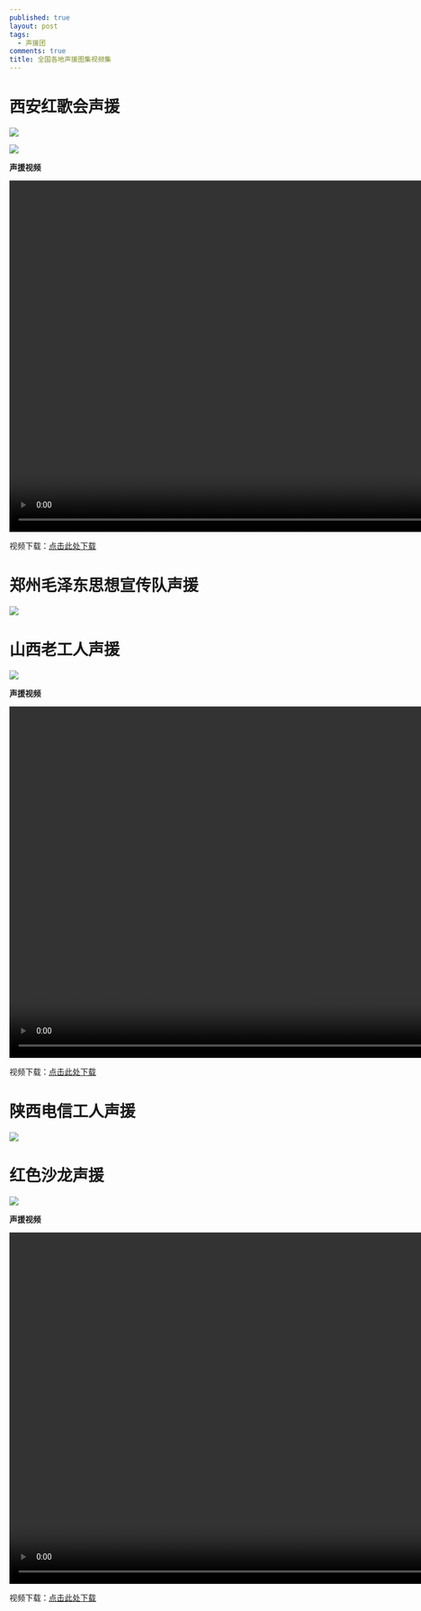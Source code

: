 ```yaml
---
published: true
layout: post
tags:
  - 声援团
comments: true
title: 全国各地声援图集视频集
---
```


# **西安红歌会声援**

![](http://wx1.sinaimg.cn/mw690/0060lm7Tly1ftysxlmzbmj30m80gojtp.jpg)

![](http://wx3.sinaimg.cn/mw690/0060lm7Tly1ftyszf84ndj31kw16okjm.jpg)

**声援视频**
<div id="a1" style="background-color: rgb(0, 0, 0); width: 1263px; height: 624px;"><video controls="" src="https://hz189cloud.oos-hz.ctyunapi.cn/a20f5d37-94b8-42a3-9c61-85317974a061?x-amz-UFID=4147022173108614&amp;x-amz-FSIZE=21906244&amp;response-content-type=video/mp4&amp;Expires=1533461772&amp;x-amz-UID=629396471&amp;response-content-disposition=attachment%3Bfilename%3D%22%C3%A8%C2%A5%C2%BF%C3%A5%C2%AE%C2%89%C3%A7%C2%BA%C2%A2%C3%A6%C2%AD%C2%8C%C3%A4%C2%BC%C2%9A%20.mp4%22&amp;AWSAccessKeyId=95e6d363b6e2475aeecc&amp;x-amz-CLOUDTYPEIN=PERSON&amp;Signature=ZYrI/SKDRUnFQaVkGrYxx/o41EQ%3D" id="ckplayer_a1" autoplay="autoplay" width="100%" height="100%"></video></div>


视频下载：[点击此处下载](https://www.yylep.com/f-3188-d/fff40b0d.mp4?pan=ty)

# **郑州毛泽东思想宣传队声援**

![](http://wx1.sinaimg.cn/mw690/0060lm7Tly1ftysxpo5f5j31kw0x7gv1.jpg)

# **山西老工人声援**

![](http://wx4.sinaimg.cn/mw690/0060lm7Tly1ftysxq1mq4j31kw0p4n90.jpg)

**声援视频**
<div id="a1" style="background-color: rgb(0, 0, 0); width: 1263px; height: 624px;"><video controls="" src="https://cloud189-nj.oos-js.ctyunapi.cn/9c5f0027-bf2f-4022-85c6-082e9b243a4c?x-amz-UFID=7149022185325844&amp;x-amz-FSIZE=7243905&amp;response-content-type=video/mp4&amp;Expires=1533461777&amp;x-amz-UID=629396471&amp;response-content-disposition=attachment%3Bfilename%3D%22%C3%A5%C2%B1%C2%B1%C3%A8%C2%A5%C2%BF%C3%A8%C2%80%C2%81%C3%A5%C2%B7%C2%A5%C3%A4%C2%BA%C2%BA.mp4%22&amp;AWSAccessKeyId=ad2d051c334eb8bbf4c1&amp;x-amz-CLOUDTYPEIN=PERSON&amp;Signature=XtUD/zAYmXJUVDKW6o6UePYFeIg%3D" id="ckplayer_a1" width="100%" height="100%"></video></div>

视频下载：[点击此处下载](https://www.yylep.com/f-3188-d/0c3ae9aa.mp4?pan=ty)

# **陕西电信工人声援**

![](http://wx2.sinaimg.cn/mw690/0060lm7Tly1ftysxrfy5oj31kw0osgvy.jpg)

# **红色沙龙声援**

![](http://wx4.sinaimg.cn/mw690/0060lm7Tly1ftywxqn1ulj30q60dsqj4.jpg)

**声援视频**

<div id="a1" style="background-color: rgb(0, 0, 0); width: 1263px; height: 624px;"><video controls="" src="https://cloud189-nj.oos-js.ctyunapi.cn/5d6f4344-f65f-4e58-9ff4-924e364da555?x-amz-UFID=1149122476115635&amp;x-amz-FSIZE=3031349&amp;response-content-type=video/mp4&amp;Expires=1533468902&amp;x-amz-UID=629396471&amp;response-content-disposition=attachment%3Bfilename%3D%22%C3%A7%C2%BA%C2%A2%C3%A8%C2%89%C2%B2%C3%A6%C2%B2%C2%99%C3%A9%C2%BE%C2%99%C3%A5%C2%A3%C2%B0%C3%A6%C2%8F%C2%B4.mp4%22&amp;AWSAccessKeyId=ad2d051c334eb8bbf4c1&amp;x-amz-CLOUDTYPEIN=PERSON&amp;Signature=xb5Ia8xKBM13mUJxNg%2Bs1BMh/g0%3D" id="ckplayer_a1" width="100%" height="100%"></video></div>

视频下载：[点击此处下载](https://www.yylep.com/f-3188-d/9cce3f25.mp4?pan=ty)



